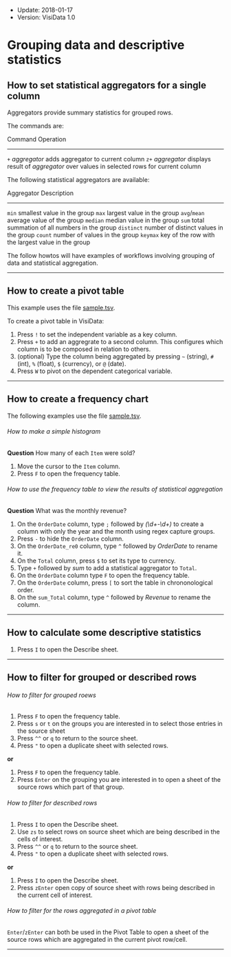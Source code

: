 - Update: 2018-01-17
- Version: VisiData 1.0

# Grouping data and descriptive statistics

## How to set statistical aggregators for a single column

Aggregators provide summary statistics for grouped rows.

The commands are:

Command             Operation
--------            ----------
 `+` *aggregator*   adds aggregator to current column
`z+` *aggregator*   displays result of *aggregator* over values in selected rows for current column

The following statistical aggregators are available:

Aggregator      Description
-----------     ------------
`min`           smallest value in the group
`max`           largest value in the group
`avg`/`mean`    average value of the group
`median`        median value in the group
`sum`           total summation of all numbers in the group
`distinct`      number of distinct values in the group
`count`         number of values in the group
`keymax`        key of the row with the largest value in the group

The follow howtos will have examples of workflows involving grouping of data and statistical aggregation.

---

## How to create a pivot table

This example uses the file [sample.tsv](https://raw.githubusercontent.com/saulpw/visidata/stable/sample_data/sample.tsv).

<div class="asciicast">
    <asciinema-player id="player" poster="npt:0:10" rows=27 src="../casts/pivot.cast"></asciinema-player>
    <script type="text/javascript" src="/asciinema-player.js"></script>
</div>

To create a pivot table in VisiData:

1. Press `!` to set the independent variable as a key column.
2. Press `+` to add an aggregrate to a second column. This configures which column is to be composed in relation to others. 
3. (optional) Type the column being aggregated by pressing `~` (string), `#` (int), `%` (float), `$` (currency), or `@` (date).
4. Press `W` to pivot on the dependent categorical variable.

---

## How to create a frequency chart

The following examples use the file [sample.tsv](https://raw.githubusercontent.com/saulpw/visidata/stable/sample_data/sample.tsv).

###### How to make a simple histogram

**Question** How many of each `Item` were sold?

1. Move the cursor to the `Item` column.
2. Press `F` to open the frequency table.

###### How to use the frequency table to view the results of statistical aggregation

**Question** What was the monthly revenue?

1. On the `OrderDate` column, type `;` followed by *(\d+-\d+)* to create a column with only the year and the month using regex capture groups.
2. Press `-` to hide the `OrderDate` column.
3. On the `OrderDate_re0` column, type `^` followed by *OrderDate* to rename it.
4. On the `Total` column, press `$` to set its type to currency.
5. Type `+` followed by *sum* to add a statistical aggregator to `Total`.
6. On the `OrderDate` column type `F` to open the frequency table.
7. On the `OrderDate` column, press `[` to sort the table in chrononological order.
8. On the `sum_Total` column, type `^` followed by *Revenue* to rename the column.

---

## How to calculate some descriptive statistics

1. Press `I` to open the Describe sheet.

---

## How to filter for grouped or described rows

###### How to filter for grouped roews

1. Press `F` to open the frequency table.
2. Press `s` or `t` on the groups you are interested in to select those entries in the source sheet
3. Press `^^` or `q` to return to the source sheet.
4. Press `"` to open a duplicate sheet with selected rows.

**or**

1. Press `F` to open the frequency table.
2. Press `Enter` on the grouping you are interested in to open a sheet of the source rows which part of that group.

###### How to filter for described rows

1. Press `I` to open the Describe sheet.
2. Use `zs` to select rows on source sheet which are being described in the cells of interest.
3. Press `^^` or `q` to return to the source sheet.
4. Press `"` to open a duplicate sheet with selected rows.

**or**

1. Press `I` to open the Describe sheet.
2. Press `zEnter` open copy of source sheet with rows being described in the current cell of interest.

###### How to filter for the rows aggregated in a pivot table

`Enter`/`zEnter` can both be used in the Pivot Table to open a sheet of the source rows which are aggregated in the current pivot row/cell.

---
